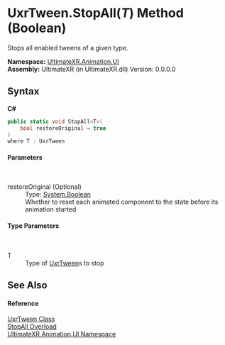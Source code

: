 # UxrTween.StopAll(*T*) Method (Boolean)
 

Stops all enabled tweens of a given type.

**Namespace:**&nbsp;<a href="N_UltimateXR_Animation_UI">UltimateXR.Animation.UI</a><br />**Assembly:**&nbsp;UltimateXR (in UltimateXR.dll) Version: 0.0.0.0

## Syntax

**C#**<br />
``` C#
public static void StopAll<T>(
	bool restoreOriginal = true
)
where T : UxrTween

```


#### Parameters
&nbsp;<dl><dt>restoreOriginal (Optional)</dt><dd>Type: <a href="https://docs.microsoft.com/dotnet/api/system.boolean" target="_blank" rel="noopener noreferrer">System.Boolean</a><br />Whether to reset each animated component to the state before its animation started</dd></dl>

#### Type Parameters
&nbsp;<dl><dt>T</dt><dd>Type of <a href="T_UltimateXR_Animation_UI_UxrTween">UxrTween</a>s to stop</dd></dl>

## See Also


#### Reference
<a href="T_UltimateXR_Animation_UI_UxrTween">UxrTween Class</a><br /><a href="Overload_UltimateXR_Animation_UI_UxrTween_StopAll">StopAll Overload</a><br /><a href="N_UltimateXR_Animation_UI">UltimateXR.Animation.UI Namespace</a><br />